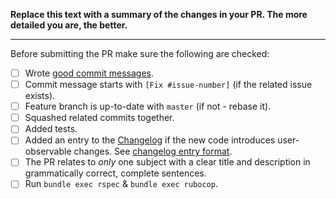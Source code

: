 **Replace this text with a summary of the changes in your PR.
The more detailed you are, the better.**

-----------------

Before submitting the PR make sure the following are checked:

* [ ] Wrote [good commit messages][1].
* [ ] Commit message starts with `[Fix #issue-number]` (if the related issue exists).
* [ ] Feature branch is up-to-date with `master` (if not - rebase it).
* [ ] Squashed related commits together.
* [ ] Added tests.
* [ ] Added an entry to the [Changelog](../blob/master/CHANGELOG.md) if the new code introduces user-observable changes. See [changelog entry format](../blob/master/CONTRIBUTING.md#changelog-entry-format).
* [ ] The PR relates to *only* one subject with a clear title
  and description in grammatically correct, complete sentences.
* [ ] Run `bundle exec rspec` & `bundle exec rubocop`.

[1]: http://chris.beams.io/posts/git-commit/
